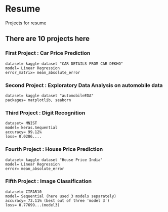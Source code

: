# Resume
Projects for resume
## There are 10 projects here


### First Project : Car Price Prediction
    dataset= kaggle dataset "CAR DETAILS FROM CAR DEKHO"
    model= Linear Regression
    error_matrix= mean_absolute_error

### Second Project : Exploratory Data Analysis on automobile data
    dataset= kaggle dataset "automobileEDA"
    packages= matplotlib, seaborn

### Third Project : Digit Recognition
    dataset= MNIST
    model= keras.Sequential
    accuracy= 99.12℅
    loss= 0.0286....

### Fourth Project : House Price Prediction
    dataset= kaggle dataset "House Price India"
    model= Linear Regression
    error= mean_absolute_error

### Fifth Project : Image Classification
    dataset= CIFAR10
    model= Sequential (here used 3 models separately) 
    accuracy= 73.11℅ (best out of three 'model 3') 
    loss= 0.77699...(model3) 

